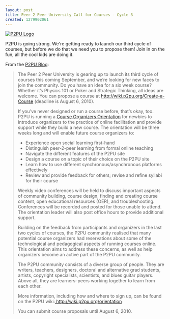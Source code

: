 ```yaml
--- 
layout: post
title: Peer 2 Peer University Call for Courses - Cycle 3
created: 1279902061
---
```

<a href="http://www.flickr.com/photos/johndbritton/4688979186/"><img src="http://farm2.static.flickr.com/1308/4688979186_baf9401e14.jpg" alt="P2PU Logo" /></a>
<p>P2PU is going strong. We're getting ready to launch our third cycle of courses, but before we do that we need you to propose them! Join in on the fun, all the cool kids are doing it.</p>

<p>From the <a href="http://blogs.p2pu.org/blog/2010/07/23/p2pu-call-for-courses/">P2PU Blog</a>:</p>

<blockquote>
<p>The  Peer 2 Peer University is gearing up to launch its third cycle of  courses this coming September, and we’re looking for new faces to join  the community. Do you have an idea for a six week course? Whether it’s  Physics 101 or Poker and Strategic Thinking, all ideas are welcome. You  can propose a course at <a href="http://wiki.p2pu.org/Create-a-Course">http://wiki.p2pu.org/Create-a-Course</a> (deadline  is August 6, 2010).</p> 

<p>If you’ve never designed or run a course before, that’s okay, too. P2PU is running a <a href="http://wiki.p2pu.org/orientation">Course Organizers Orientation</a> for newbies to introduce organizers  to the practice of online facilitation and provide support while they  build a new course. The orientation will be three weeks long and will  enable future course organizers to:</p> 

<ul> 
<li>Experience open social learning first-hand</li> 
<li>Distinguish peer-2-peer learning from formal online teaching</li> 
<li>Navigate the different features of the P2PU site</li> 
<li>Design a course on a topic of their choice on the P2PU site</li> 
<li>Learn how to use different synchronous/asynchronous platforms effectively</li> 
<li>Review and provide feedback for others; revise and refine syllabi for their course</li> 
</ul>

<p>Weekly  video conferences will be held to discuss important aspects of  community building, course design, finding and creating course content,  open educational resources (OER), and troubleshooting. Conferences will  be recorded and posted for those unable to attend. The orientation  leader will also post office hours to provide additional support.</p> 

<p>Building  on the feedback from participants and organizers in the last two cycles  of courses, the P2PU community realised that many potential course  organizers had reservations about some of the technological and  pedagogical aspects of running courses online. This orientation aims to  address these concerns, as well as help organizers become an active part  of the P2PU community.</p> 

<p>The  P2PU community consists of a diverse group of people. They are writers,  teachers, designers, doctoral and alternative grad students, artists,  copyright specialists, scientists, and blues guitar players. Above all,  they are learners–peers working together to learn from each other.</p> 

<p>More information, including how and where to sign up, can be found on the P2PU wiki:<a href="http://archive.p2pu.org/orientation"> </a><a href="http://wiki.p2pu.org/orientation">http://wiki.p2pu.org/orientation</a></p>

<p>You can submit course proposals until August 6, 2010.</p>
</blockquote>
